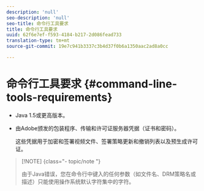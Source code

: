 ```yaml
---
description: 'null'
seo-description: 'null'
seo-title: 命令行工具要求
title: 命令行工具要求
uuid: 62f6e7ef-f593-4184-b217-2d086fead733
translation-type: tm+mt
source-git-commit: 19e7c941b3337c3b4d37f0b6a1350aac2ad8a0cc

---
```



# 命令行工具要求 {#command-line-tools-requirements}

* Java 1.5或更高版本。
* 由Adobe颁发的包装程序、传输和许可证服务器凭据（证书和密码）。

   这些凭据用于加密和签署视频文件、签署策略更新和撤销列表以及预生成许可证。

>[!NOTE] {class=&quot;- topic/note &quot;}
>
>由于Java错误，您在命令行中键入的任何参数（如文件名、DRM策略名或描述）只能使用操作系统默认字符集中的字符。